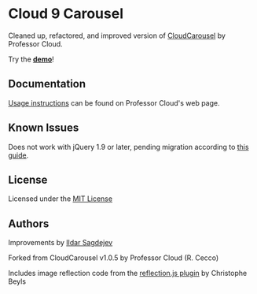 # Cloud 9 Carousel

Cleaned up, refactored, and improved version of [CloudCarousel](http://www.professorcloud.com/mainsite/carousel.htm) by Professor Cloud.

Try the **[demo](http://specious.github.io/cloud9carousel/)**!

## Documentation

[Usage instructions](http://www.professorcloud.com/mainsite/carousel-integration.htm) can be found on Professor Cloud's web page.

## Known Issues

Does not work with jQuery 1.9 or later, pending migration according to [this guide](http://jquery.com/upgrade-guide/1.9/).

## License

Licensed under the [MIT License](http://en.wikipedia.org/wiki/MIT_License)

## Authors

Improvements by [Ildar Sagdejev](http://twitter.com/tknomad)

Forked from CloudCarousel v1.0.5 by Professor Cloud (R. Cecco)

Includes image reflection code from the [reflection.js plugin](http://www.digitalia.be/software/reflectionjs-for-jquery) by Christophe Beyls